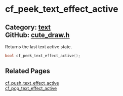 [](../header.md ':include')

# cf_peek_text_effect_active

Category: [text](/api_reference?id=text)  
GitHub: [cute_draw.h](https://github.com/RandyGaul/cute_framework/blob/master/include/cute_draw.h)  
---

Returns the last text active state.

```cpp
bool cf_peek_text_effect_active();
```

## Related Pages

[cf_push_text_effect_active](/text/cf_push_text_effect_active.md)  
[cf_pop_text_effect_active](/text/cf_pop_text_effect_active.md)  
